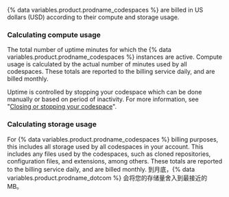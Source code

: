 {% data variables.product.prodname_codespaces %} are billed in US dollars (USD) according to their compute and storage usage.

### Calculating compute usage
The total number of uptime minutes for which the {% data variables.product.prodname_codespaces %} instances are active. Compute usage is calculated by the actual number of minutes used by all codespaces. These totals are reported to the billing service daily, and are billed monthly.

Uptime is controlled by stopping your codespace which can be done manually or based on period of inactivity. For more information, see "[Closing or stopping your codespace](/codespaces/getting-started/deep-dive#closing-or-stopping-your-codespace)".

### Calculating storage usage
For {% data variables.product.prodname_codespaces %} billing purposes, this includes all storage used by all codespaces in your account. This includes any files used by the codespaces, such as cloned repositories, configuration files, and extensions, among others. These totals are reported to the billing service daily, and are billed monthly. 到月底，{% data variables.product.prodname_dotcom %} 会将您的存储量舍入到最接近的 MB。 
